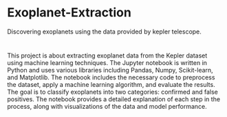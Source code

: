 # Exoplanet-Extraction
Discovering exoplanets using the data provided by kepler telescope.
# 
This project is about extracting exoplanet data from the Kepler dataset using machine learning techniques. The Jupyter notebook is written in Python and uses various libraries including Pandas, Numpy, Scikit-learn, and Matplotlib. The notebook includes the necessary code to preprocess the dataset, apply a machine learning algorithm, and evaluate the results. The goal is to classify exoplanets into two categories: confirmed and false positives. The notebook provides a detailed explanation of each step in the process, along with visualizations of the data and model performance.
